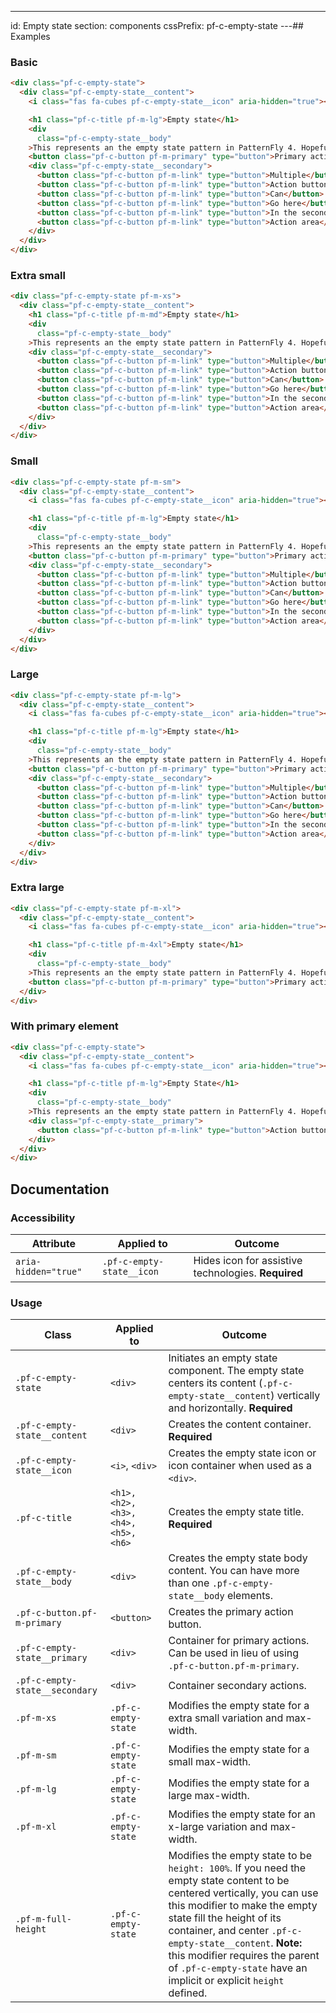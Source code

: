 ---
id: Empty state
section: components
cssPrefix: pf-c-empty-state
---## Examples

### Basic

```html
<div class="pf-c-empty-state">
  <div class="pf-c-empty-state__content">
    <i class="fas fa-cubes pf-c-empty-state__icon" aria-hidden="true"></i>

    <h1 class="pf-c-title pf-m-lg">Empty state</h1>
    <div
      class="pf-c-empty-state__body"
    >This represents an the empty state pattern in PatternFly 4. Hopefully it's simple enough to use but flexible enough to meet a variety of needs.</div>
    <button class="pf-c-button pf-m-primary" type="button">Primary action</button>
    <div class="pf-c-empty-state__secondary">
      <button class="pf-c-button pf-m-link" type="button">Multiple</button>
      <button class="pf-c-button pf-m-link" type="button">Action buttons</button>
      <button class="pf-c-button pf-m-link" type="button">Can</button>
      <button class="pf-c-button pf-m-link" type="button">Go here</button>
      <button class="pf-c-button pf-m-link" type="button">In the secondary</button>
      <button class="pf-c-button pf-m-link" type="button">Action area</button>
    </div>
  </div>
</div>

```

### Extra small

```html
<div class="pf-c-empty-state pf-m-xs">
  <div class="pf-c-empty-state__content">
    <h1 class="pf-c-title pf-m-md">Empty state</h1>
    <div
      class="pf-c-empty-state__body"
    >This represents an the empty state pattern in PatternFly 4. Hopefully it's simple enough to use but flexible enough to meet a variety of needs.</div>
    <div class="pf-c-empty-state__secondary">
      <button class="pf-c-button pf-m-link" type="button">Multiple</button>
      <button class="pf-c-button pf-m-link" type="button">Action buttons</button>
      <button class="pf-c-button pf-m-link" type="button">Can</button>
      <button class="pf-c-button pf-m-link" type="button">Go here</button>
      <button class="pf-c-button pf-m-link" type="button">In the secondary</button>
      <button class="pf-c-button pf-m-link" type="button">Action area</button>
    </div>
  </div>
</div>

```

### Small

```html
<div class="pf-c-empty-state pf-m-sm">
  <div class="pf-c-empty-state__content">
    <i class="fas fa-cubes pf-c-empty-state__icon" aria-hidden="true"></i>

    <h1 class="pf-c-title pf-m-lg">Empty state</h1>
    <div
      class="pf-c-empty-state__body"
    >This represents an the empty state pattern in PatternFly 4. Hopefully it's simple enough to use but flexible enough to meet a variety of needs.</div>
    <button class="pf-c-button pf-m-primary" type="button">Primary action</button>
    <div class="pf-c-empty-state__secondary">
      <button class="pf-c-button pf-m-link" type="button">Multiple</button>
      <button class="pf-c-button pf-m-link" type="button">Action buttons</button>
      <button class="pf-c-button pf-m-link" type="button">Can</button>
      <button class="pf-c-button pf-m-link" type="button">Go here</button>
      <button class="pf-c-button pf-m-link" type="button">In the secondary</button>
      <button class="pf-c-button pf-m-link" type="button">Action area</button>
    </div>
  </div>
</div>

```

### Large

```html
<div class="pf-c-empty-state pf-m-lg">
  <div class="pf-c-empty-state__content">
    <i class="fas fa-cubes pf-c-empty-state__icon" aria-hidden="true"></i>

    <h1 class="pf-c-title pf-m-lg">Empty state</h1>
    <div
      class="pf-c-empty-state__body"
    >This represents an the empty state pattern in PatternFly 4. Hopefully it's simple enough to use but flexible enough to meet a variety of needs.</div>
    <button class="pf-c-button pf-m-primary" type="button">Primary action</button>
    <div class="pf-c-empty-state__secondary">
      <button class="pf-c-button pf-m-link" type="button">Multiple</button>
      <button class="pf-c-button pf-m-link" type="button">Action buttons</button>
      <button class="pf-c-button pf-m-link" type="button">Can</button>
      <button class="pf-c-button pf-m-link" type="button">Go here</button>
      <button class="pf-c-button pf-m-link" type="button">In the secondary</button>
      <button class="pf-c-button pf-m-link" type="button">Action area</button>
    </div>
  </div>
</div>

```

### Extra large

```html
<div class="pf-c-empty-state pf-m-xl">
  <div class="pf-c-empty-state__content">
    <i class="fas fa-cubes pf-c-empty-state__icon" aria-hidden="true"></i>

    <h1 class="pf-c-title pf-m-4xl">Empty state</h1>
    <div
      class="pf-c-empty-state__body"
    >This represents an the empty state pattern in PatternFly 4. Hopefully it's simple enough to use but flexible enough to meet a variety of needs.</div>
    <button class="pf-c-button pf-m-primary" type="button">Primary action</button>
  </div>
</div>

```

### With primary element

```html
<div class="pf-c-empty-state">
  <div class="pf-c-empty-state__content">
    <i class="fas fa-cubes pf-c-empty-state__icon" aria-hidden="true"></i>

    <h1 class="pf-c-title pf-m-lg">Empty State</h1>
    <div
      class="pf-c-empty-state__body"
    >This represents an the empty state pattern in PatternFly 4. Hopefully it's simple enough to use but flexible enough to meet a variety of needs.</div>
    <div class="pf-c-empty-state__primary">
      <button class="pf-c-button pf-m-link" type="button">Action buttons</button>
    </div>
  </div>
</div>

```

## Documentation

### Accessibility

| Attribute            | Applied to                | Outcome                                             |
| -------------------- | ------------------------- | --------------------------------------------------- |
| `aria-hidden="true"` | `.pf-c-empty-state__icon` | Hides icon for assistive technologies. **Required** |

### Usage

| Class                          | Applied to                           | Outcome                                                                                                                                                                                                                                                                                                                                                      |
| ------------------------------ | ------------------------------------ | ------------------------------------------------------------------------------------------------------------------------------------------------------------------------------------------------------------------------------------------------------------------------------------------------------------------------------------------------------------ |
| `.pf-c-empty-state`            | `<div>`                              | Initiates an empty state component. The empty state centers its content (`.pf-c-empty-state__content`) vertically and horizontally. **Required**                                                                                                                                                                                                             |
| `.pf-c-empty-state__content`   | `<div>`                              | Creates the content container. **Required**                                                                                                                                                                                                                                                                                                                  |
| `.pf-c-empty-state__icon`      | `<i>`, `<div>`                       | Creates the empty state icon or icon container when used as a `<div>`.                                                                                                                                                                                                                                                                                       |
| `.pf-c-title`                  | `<h1>, <h2>, <h3>, <h4>, <h5>, <h6>` | Creates the empty state title. **Required**                                                                                                                                                                                                                                                                                                                  |
| `.pf-c-empty-state__body`      | `<div>`                              | Creates the empty state body content. You can have more than one `.pf-c-empty-state__body` elements.                                                                                                                                                                                                                                                         |
| `.pf-c-button.pf-m-primary`    | `<button>`                           | Creates the primary action button.                                                                                                                                                                                                                                                                                                                           |
| `.pf-c-empty-state__primary`   | `<div>`                              | Container for primary actions. Can be used in lieu of using `.pf-c-button.pf-m-primary`.                                                                                                                                                                                                                                                                     |
| `.pf-c-empty-state__secondary` | `<div>`                              | Container secondary actions.                                                                                                                                                                                                                                                                                                                                 |
| `.pf-m-xs`                     | `.pf-c-empty-state`                  | Modifies the empty state for a extra small variation and max-width.                                                                                                                                                                                                                                                                                          |
| `.pf-m-sm`                     | `.pf-c-empty-state`                  | Modifies the empty state for a small max-width.                                                                                                                                                                                                                                                                                                              |
| `.pf-m-lg`                     | `.pf-c-empty-state`                  | Modifies the empty state for a large max-width.                                                                                                                                                                                                                                                                                                              |
| `.pf-m-xl`                     | `.pf-c-empty-state`                  | Modifies the empty state for an x-large variation and max-width.                                                                                                                                                                                                                                                                                             |
| `.pf-m-full-height`            | `.pf-c-empty-state`                  | Modifies the empty state to be `height: 100%`. If you need the empty state content to be centered vertically, you can use this modifier to make the empty state fill the height of its container, and center `.pf-c-empty-state__content`. **Note:** this modifier requires the parent of `.pf-c-empty-state` have an implicit or explicit `height` defined. |
